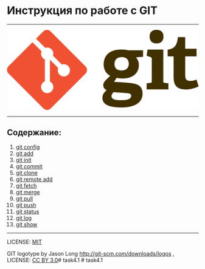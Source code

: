 # Инструкция по работе с GIT
---
![git_logotype](images\git.png)

---

## Содержание:
1. [git config](config.md)
2. [git add](add.md)
3. [git init](init.md)
4. [git commit](commit.md)
5. [git clone](clone.md)
6. [git remote add](remoteadd.md)
7. [git fetch](fetch.md)
8. [git merge](merge.md)
9. [git pull](pull.md)
10. [git push](push.md)
11. [git status](status.md)
12. [git log](log.md)
13. [git show](show.md)
---
LICENSE: [MIT](license.md)

GIT logotype by Jason Long http://git-scm.com/downloads/logos , LICENSE: [CC BY 3.0](https://creativecommons.org/licenses/by/3.0/)#   t a s k 4 . 1 
 
 #   t a s k 4 . 1 
 
 